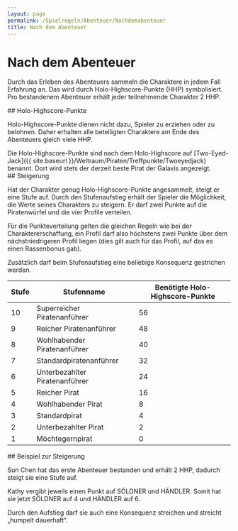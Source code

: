 ```yaml
---
layout: page
permalink: /Spielregeln/Abenteuer/Nachdemabenteuer
title: Nach dem Abenteuer
---
```


# Nach dem Abenteuer

Durch das Erleben des Abenteuers sammeln die Charaktere in jedem Fall Erfahrung an. Das wird durch Holo-Highscore-Punkte (HHP) symbolisiert. Pro bestandenem Abenteuer erhält jeder teilnehmende Charakter 2 HHP.

<div class="hinweis">
## Holo-Highscore-Punkte

Holo-Highscore-Punkte dienen nicht dazu, Spieler zu erziehen oder zu belohnen. Daher erhalten alle beteiligten Charaktere am Ende des Abenteuers gleich viele HHP.

</div>
<div class="anmerkung">
Die Holo-Highscore-Punkte sind nach dem Holo-Highscore auf [Two-Eyed-Jack]({{ site.baseurl }}/Weltraum/Piraten/Treffpunkte/Twoeyedjack) benannt. Dort wird stets der derzeit beste Pirat der Galaxis angezeigt.

</div>
## Steigerung

Hat der Charakter genug Holo-Highscore-Punkte angesammelt, steigt er eine Stufe auf. Durch den Stufenaufstieg erhält der Spieler die Möglichkeit, die Werte seines Charakters zu steigern. Er darf zwei Punkte auf die Piratenwürfel und die vier Profile verteilen.

Für die Punkteverteilung gelten die gleichen Regeln wie bei der Charaktererschaffung, ein Profil darf also höchstens zwei Punkte über dem nächstniedrigeren Profil liegen (dies gilt auch für das Profil, auf das es einen Rassenbonus gab).

Zusätzlich darf beim Stufenaufstieg eine beliebige Konsequenz gestrichen werden.

<table>
<thead>
<tr><th>Stufe</th><th>Stufenname</th><th>Benötigte Holo-Highscore-Punkte</th></tr>
</thead>
<tbody>
<tr><td>10</td><td>Superreicher Piratenanführer</td><td>56</td></tr>
<tr><td>9</td><td>Reicher Piratenanführer</td><td>48</td></tr>
<tr><td>8</td><td>Wohlhabender Piratenanführer</td><td>40</td></tr>
<tr><td>7</td><td>Standardpiratenanführer</td><td>32</td></tr>
<tr><td>6</td><td>Unterbezahlter Piratenanführer</td><td>24</td></tr>
<tr><td>5</td><td>Reicher Pirat</td><td>16</td></tr>
<tr><td>4</td><td>Wohlhabender Pirat</td><td>8</td></tr>
<tr><td>3</td><td>Standardpirat</td><td>4</td></tr>
<tr><td>2</td><td>Unterbezahlter Pirat</td><td>2</td></tr>
<tr><td>1</td><td>Möchtegernpirat</td><td>0</td></tr>
</tbody>
</table>
<div class="beispiel">
## Beispiel zur Steigerung

Sun Chen hat das erste Abenteuer bestanden und erhält 2 HHP, dadurch steigt sie eine Stufe auf.

Kathy vergibt jeweils einen Punkt auf SÖLDNER und HÄNDLER. Somit hat sie jetzt SÖLDNER auf 4 und HÄNDLER auf 6.

Durch den Aufstieg darf sie auch eine Konsequenz streichen und streicht &bdquo;humpelt dauerhaft&ldquo;.

</div>
